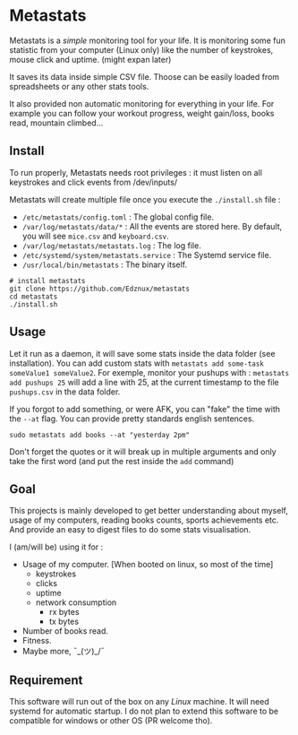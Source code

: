# Metastats 

Metastats is a *simple* monitoring tool for your life.
It is monitoring some fun statistic from your computer (Linux only) like the number of keystrokes, mouse click and uptime. (might expan later)

It saves its data inside simple CSV file. Thoose can be easily loaded from spreadsheets or any other stats tools.

It also provided non automatic monitoring for everything in your life.
For example you can follow your workout progress, weight gain/loss, books read, mountain climbed...

## Install

To run properly, Metastats needs root privileges : it must listen on all keystrokes and click events from /dev/inputs/

Metastats will create multiple file once you execute the `./install.sh` file :
- `/etc/metastats/config.toml` : The global config file.
- `/var/log/metastats/data/*` : All the events are stored here. By default, you will see `mice.csv` and `keyboard.csv`.
- `/var/log/metastats/metastats.log` : The log file.
- `/etc/systemd/system/metastats.service` : The Systemd service file.
- `/usr/local/bin/metastats` : The binary itself.

```
# install metastats
git clone https://github.com/Edznux/metastats
cd metastats
./install.sh
```

## Usage

Let it run as a daemon, it will save some stats inside the data folder (see installation).
You can add custom stats with `metastats add some-task someValue1 someValue2`. For exemple, monitor your pushups with : 
`metastats add pushups 25` will add a line with 25, at the current timestamp to the file `pushups.csv` in the data folder.

If you forgot to add something, or were AFK, you can "fake" the time with the `--at` flag.
You can provide pretty standards english sentences.

```
sudo metastats add books --at "yesterday 2pm"
```

Don't forget the quotes or it will break up in multiple arguments and only take the first word (and put the rest inside the `add` command)

## Goal

This projects is mainly developed to get better understanding about myself, usage of my computers, reading books counts, sports achievements etc.
And provide an easy to digest files to do some stats visualisation.

I (am/will be) using it for :
- Usage of my computer. [When booted on linux, so most of the time]
  - keystrokes 
  - clicks
  - uptime
  - network consumption
    - rx bytes
    - tx bytes
- Number of books read.
- Fitness.
- Maybe more, ¯\_(ツ)_/¯

## Requirement

This software will run out of the box on any *Linux* machine. It will need systemd for automatic startup.
I do not plan to extend this software to be compatible for windows or other OS (PR welcome tho).

